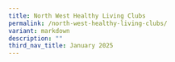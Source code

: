 ```yaml
---
title: North West Healthy Living Clubs
permalink: /north-west-healthy-living-clubs/
variant: markdown
description: ""
third_nav_title: January 2025
---
```

